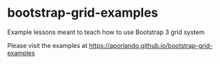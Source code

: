 # bootstrap-grid-examples
Example lessons meant to teach how to use Bootstrap 3 grid system

Please visit the examples at
https://aporlando.github.io/bootstrap-grid-examples
